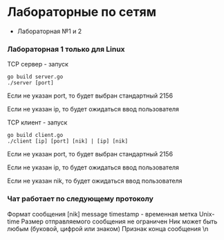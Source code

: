 # Лабораторные по сетям

- Лабораторная №1 и 2

### Лабораторная 1 только для Linux

TCP сервер - запуск
```
go build server.go
./server [port]
```
Если не указан port, то будет выбран стандартный 2156

Если не указан ip, то будет ожидаться ввод пользователя
 
TCP клиент - запуск
```
go build client.go
./client [ip] [port] [nik] | [ip] [nik]
```

Если не указан port, то будет выбран стандартный 2156

Если не указан ip, то будет ожидаться ввод пользователя

Если не указан nik, то будет ожидаться ввод пользователя

### Чат работает по следующему протоколу

Формат сообщения 
<timestamp> [nik] message
timestamp - временная метка Unix-time
Размер отправляемого сообщения не ограничен
Ник может быть любым (буковой, цифрой или знаком)
Признак конца сообщения \n 